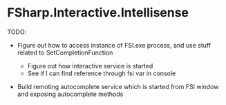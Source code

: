 # FSharp.Interactive.Intellisense

TODO:

- Figure out how to access instance of FSI.exe process, and use stuff related to SetCompletionFunction
	- Figure out how interactive service is started
	- See if I can find reference through fsi var in console

- Build remoting autocomplete service which is started from FSI window and exposing autocomplete methods
